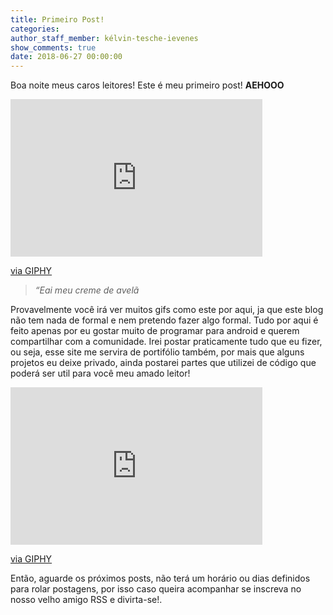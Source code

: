 ```yaml
---
title: Primeiro Post!
categories:
author_staff_member: kélvin-tesche-ievenes
show_comments: true
date: 2018-06-27 00:00:00
---
```


Boa noite meus caros leitores! Este é meu primeiro post! **AEHOOO**

<div style="width:80%;height:0;padding-bottom:50%;position:relative;"><iframe src="https://giphy.com/embed/oXnN2TNSgfJQI" style="position:absolute" class="giphy-embed" allowfullscreen="" width="100%" height="100%" frameborder="0"></iframe></div>

[via GIPHY](https://giphy.com/gifs/sexy-popular-oXnN2TNSgfJQI)

> *“Eai meu creme de avelã*

Provavelmente você irá ver muitos gifs como este por aqui, ja que este blog não tem nada de formal e nem pretendo fazer algo formal. Tudo por aqui é feito apenas por eu gostar muito de programar para android e querem compartilhar com a comunidade. Irei postar praticamente tudo que eu fizer, ou seja, esse site me servira de portifólio também, por mais que alguns projetos eu deixe privado, ainda postarei partes que utilizei de código que poderá ser util para você meu amado leitor!

<div style="width:80%;height:0;padding-bottom:50%;position:relative;"><iframe src="https://giphy.com/embed/vUUAX04g3fto4" style="position:absolute" class="giphy-embed" allowfullscreen="" width="100%" height="100%" frameborder="0"></iframe></div>

[via GIPHY](https://giphy.com/gifs/reaction-vUUAX04g3fto4)

Então, aguarde os próximos posts, não terá um horário ou dias definidos para rolar postagens, por isso caso queira acompanhar se inscreva no nosso velho amigo RSS e divirta-se!.